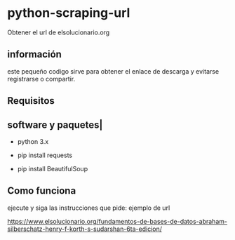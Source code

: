 # python-scraping-url
Obtener el url de elsolucionario.org
## información
este pequeño codigo sirve para obtener el enlace de descarga y evitarse registrarse o compartir.
## Requisitos
software y paquetes|
-------------------
 - python 3.x

 - pip install requests

 - pip install BeautifulSoup

## Como funciona
ejecute y siga las instrucciones que pide:
ejemplo de url
 
 https://www.elsolucionario.org/fundamentos-de-bases-de-datos-abraham-silberschatz-henry-f-korth-s-sudarshan-6ta-edicion/
